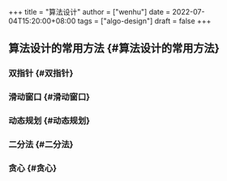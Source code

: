 +++
title = "算法设计"
author = ["wenhu"]
date = 2022-07-04T15:20:00+08:00
tags = ["algo-design"]
draft = false
+++

## 算法设计的常用方法 {#算法设计的常用方法}


### 双指针 {#双指针}


### 滑动窗口 {#滑动窗口}


### 动态规划 {#动态规划}


### 二分法 {#二分法}


### 贪心 {#贪心}
